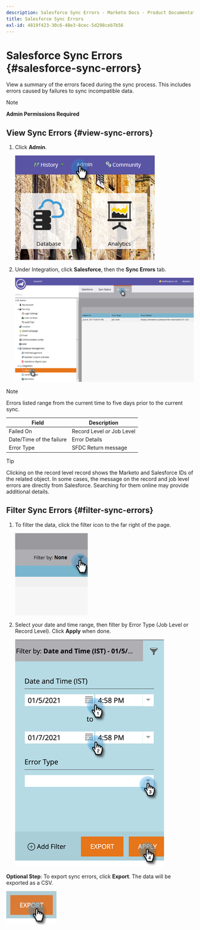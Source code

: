 ```yaml
---
description: Salesforce Sync Errors - Marketo Docs - Product Documentation
title: Salesforce Sync Errors
exl-id: 4819f423-30c6-48e3-8cec-5d298ceb7b56
---
```

# Salesforce Sync Errors {#salesforce-sync-errors}

View a summary of the errors faced during the sync process. This includes errors caused by failures to sync incompatible data.

>[!NOTE]
>
>**Admin Permissions Required**

## View Sync Errors {#view-sync-errors}

1. Click **Admin**.

   ![](assets/salesforce-sync-errors-1.png)

1. Under Integration, click **Salesforce**, then the **Sync Errors** tab.

   ![](assets/salesforce-sync-errors-2.png)

>[!NOTE]
>
>Errors listed range from the current time to five days prior to the current sync.

| Field | Description |
|---|---|
| Failed On | Record Level _or_ Job Level |
| Date/Time of the failure | Error Details |
| Error Type | SFDC Return message |

>[!TIP]
>
>Clicking on the record level record shows the Marketo and Salesforce IDs of the related object. In some cases, the message on the record and job level errors are directly from Salesforce. Searching for them online may provide additional details.

## Filter Sync Errors {#filter-sync-errors}

1. To filter the data, click the filter icon to the far right of the page.

   ![](assets/salesforce-sync-errors-3.png)

1. Select your date and time range, then filter by Error Type (Job Level or Record Level). Click **Apply** when done.

   ![](assets/salesforce-sync-errors-4.png)

**Optional Step**: To export sync errors, click **Export**. The data will be exported as a CSV.

   ![](assets/salesforce-sync-errors-5.png)
